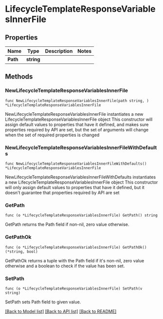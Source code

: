# LifecycleTemplateResponseVariablesInnerFile

## Properties

Name | Type | Description | Notes
------------ | ------------- | ------------- | -------------
**Path** | **string** |  | 

## Methods

### NewLifecycleTemplateResponseVariablesInnerFile

`func NewLifecycleTemplateResponseVariablesInnerFile(path string, ) *LifecycleTemplateResponseVariablesInnerFile`

NewLifecycleTemplateResponseVariablesInnerFile instantiates a new LifecycleTemplateResponseVariablesInnerFile object
This constructor will assign default values to properties that have it defined,
and makes sure properties required by API are set, but the set of arguments
will change when the set of required properties is changed

### NewLifecycleTemplateResponseVariablesInnerFileWithDefaults

`func NewLifecycleTemplateResponseVariablesInnerFileWithDefaults() *LifecycleTemplateResponseVariablesInnerFile`

NewLifecycleTemplateResponseVariablesInnerFileWithDefaults instantiates a new LifecycleTemplateResponseVariablesInnerFile object
This constructor will only assign default values to properties that have it defined,
but it doesn't guarantee that properties required by API are set

### GetPath

`func (o *LifecycleTemplateResponseVariablesInnerFile) GetPath() string`

GetPath returns the Path field if non-nil, zero value otherwise.

### GetPathOk

`func (o *LifecycleTemplateResponseVariablesInnerFile) GetPathOk() (*string, bool)`

GetPathOk returns a tuple with the Path field if it's non-nil, zero value otherwise
and a boolean to check if the value has been set.

### SetPath

`func (o *LifecycleTemplateResponseVariablesInnerFile) SetPath(v string)`

SetPath sets Path field to given value.



[[Back to Model list]](../README.md#documentation-for-models) [[Back to API list]](../README.md#documentation-for-api-endpoints) [[Back to README]](../README.md)


